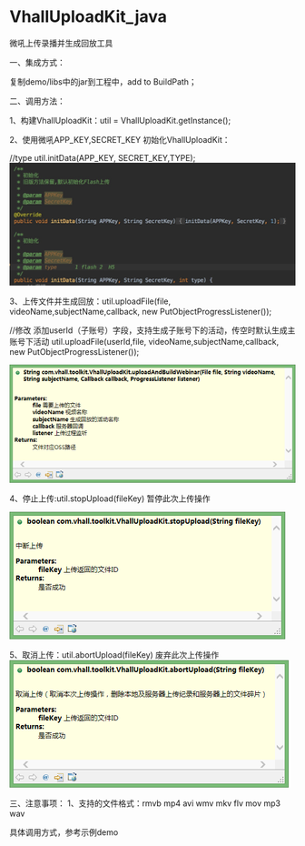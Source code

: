 # VhallUploadKit_java
微吼上传录播并生成回放工具

一、集成方式：

复制demo/libs中的jar到工程中，add to BuildPath；

二、调用方法：

1、构建VhallUploadKit：util = VhallUploadKit.getInstance();

2、使用微吼APP_KEY,SECRET_KEY 初始化VhallUploadKit：  

//type
util.initData(APP_KEY, SECRET_KEY,TYPE);
![image](https://github.com/vhall/VhallUploadKit_java/blob/master/VhallJavaSDKDemo/screenshots/screenone.png)

3、上传文件并生成回放：util.uploadFile(file, videoName,subjectName,callback, new PutObjectProgressListener());

//修改 添加userId（子账号）字段，支持生成子账号下的活动，传空时默认生成主账号下活动
util.uploadFile(userId,file, videoName,subjectName,callback, new PutObjectProgressListener());

![image](https://github.com/vhall/VhallUploadKit_java/blob/master/VhallJavaSDKDemo/screenshots/screentwo.png)

4、停止上传:util.stopUpload(fileKey) 暂停此次上传操作

![image](https://github.com/vhall/VhallUploadKit_java/blob/master/VhallJavaSDKDemo/screenshots/screenthree.png)

5、取消上传：util.abortUpload(fileKey) 废弃此次上传操作
![image](https://github.com/vhall/VhallUploadKit_java/blob/master/VhallJavaSDKDemo/screenshots/screenfour.png)

三、注意事项：
1、支持的文件格式：rmvb mp4 avi wmv mkv flv mov mp3 wav

具体调用方式，参考示例demo
